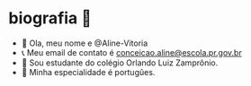   # biografia 🖤
 
- 👋 Ola, meu nome e @Aline-Vitoria 
- 📞 Meu email de contato é conceicao.aline@escola.pr.gov.br
- 📕 Sou estudante do colégio Orlando Luiz Zamprônio.
- 📔 Minha especialidade é portugûes.


<!---
Aline-Vitoria/Aline-Vitoria is a ✨ special ✨ repository because its `README.md` (this file) appears on your GitHub profile.
You can click the Preview link to take a look at your changes.
--->
